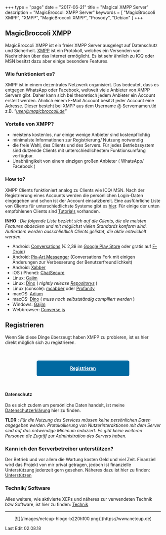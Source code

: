+++
type = "page"
date = "2017-06-21"
title = "Magical XMPP Server"
description = "MagicBroccoli XMPP Server"
keywords = [ "MagicBroccoli XMPP", "XMPP", "MagicBroccoli XMPP", "Prosody", "Debian" ]
+++
## MagicBroccoli XMPP
MagicBroccoli XMPP ist ein freier XMPP Server ausgelegt auf Datenschutz und Sicherheit. [XMPP](https://wikipedia.org/wiki/Extensible_Messaging_and_Presence_Protocol) ist ein Protokoll, welches ein Versenden von Nachrichten über das Internet ermöglicht. Es ist sehr ähnlich zu ICQ oder MSN besitzt dazu aber einige besondere Features.

### Wie funktioniert es?
XMPP ist in einem dezentrales Netzwerk organisiert. Das bedeutet, dass es entgegen WhatsApp oder Facebook, weltweit viele Anbieter von XMPP Servern gibt. Daher kann sich  bei theoretisch jedem Anbieter ein Account erstellt werden. Ähnlich einem E-Mail Account besitzt jeder Account eine Adresse. Dieser besteht bei XMPP aus dem Username @ Servernamen.tld z.B. _"user@magicbroccoli.de"_

### Vorteile von XMPP?
- meistens kostenlos, nur einige wenige Anbieter sind kostenpflichtig
- minimalste Informationen zur Registrierung/ Nutzung notwendig
- die freie Wahl, des Clients und des Servers. Für jedes Betriebssystem sind dutzende Clients mit unterschiedlichestem Funktionsumfang verfügbar.
- Unabhängikeit von einem einzigen großen Anbieter ( WhatsApp/ Facebook )

### How to?
XMPP Clients funktioniert analog zu Clients wie ICQ/ MSN. Nach der Registrierung eines Accounts werden die persönlichen Login-Daten eingegeben und schon ist der Account einsatzbereit.
Eine ausführliche Liste von Clients für unterschiedlichste Systeme gibt es [hier](https://xmpp.org/software/clients.html). Für einige der unten empfohlenen Clients sind [Tutorials](/tutorial/) vorhanden.

**INHO** : _Die folgende Liste bezieht sich auf die Clients, die die meisten Features abdecken und mit möglichst vielen Standards konform sind. Außerdem werden ausschließlich Clients gelistet, die aktiv entwickelt werden._

- Android: [Conversations](https://conversations.im/) (€ 2,39 im [Google Play Store](https://play.google.com/store/apps/details?id=eu.siacs.conversations) oder gratis auf [F-Droid](https://f-droid.org/repository/browse%20/?fdid=eu.siacs.conversations))
- Android: [Pix-Art Messenger](https://jabber.pix-art.de/) (Conversations Fork mit einigen Änderungen zur Verbesserung der Benutzerfreundlichkeit)
- Android: [Xabber](https://www.xabber.com/)
- iOS (iPhone): [ChatSecure](https://chatsecure.org/)
- Linux: [Gajim](https://gajim.org/?lang=de)
- Linux: [Dino](https://dino.im/) ( _nightly release [Repositorys](https://github.com/dino/dino/wiki/Distribution-Packages)_ )
- Linux (console): [mcabber](https://mcabber.com/) oder [Profanity](http://www.profanity.im/)
- macOS: [Adium](https://adium.im/)
- macOS: [Dino](https://dino.im/) ( _muss noch selbstständig compiliert werden_ )
- Windows: [Gajim](https://gajim.org/?lang=de)
- Webbrowser: [Converse.js](https://conversejs.org/)

## Registrieren
Wenn Sie diese Dinge überzeugt haben XMPP zu probieren, ist es hier direkt möglich sich zu registrieren.
<center><a style="display: block; margin-top: 50px; margin-left: auto; margin-right: auto; margin-bottom: 50px; height: 50px; width: 300px; background-color: #0069a1; color: white; border-radius: 5px; line-height: 50px; text-align: center; font-weight: bold;" href="/register/">Registrieren</a></center>

#### Datenschutz
Da es sich zudem um persönliche Daten handelt, ist meine [Datenschutzerklärung](/datenschutz/) hier zu finden.<br>

**TLDR** : _Für die Nutzung des Services müssen keine persönlichen Daten angegeben werden. Protokollierung von Nutzerinteraktionen mit dem Server sind auf das notwendige Minimum reduziert. Es gibt keine weiteren Personen die Zugriff zur Administration des Servers haben._

### Kann ich den Serverbetreiber unterstützen?
Der Betrieb und vor allem die Wartung kosten Geld und viel Zeit. Finanziell wird das Projekt von mir privat getragen, jedoch ist finanzielle Unterstützung jederzeit gern gesehen. Näheres dazu ist hier zu finden: [Unterstützen](/donate/)

### Technik/ Software
Alles weitere, wie aktivierte XEPs und näheres zur verwendeten Technik bzw Software, ist hier zu finden: [Technik](/technik/)

- - -

<center>[![](/images/netcup-hlogo-b220h100.png)](https://www.netcup.de)</center>

Last Edit 02.08.18